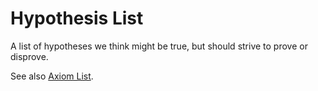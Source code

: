 # Hypothesis List

A list of hypotheses we think might be true, but should strive to prove or disprove.

See also [Axiom List](./axiom-list.md).